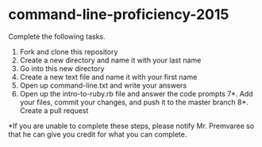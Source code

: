 # command-line-proficiency-2015
Complete the following tasks.

1. Fork and clone this repository
2. Create a new directory and name it with your last name 
3. Go into this new directory
4. Create a new text file and name it with your first name
5. Open up command-line.txt and write your answers
6. Open up the intro-to-ruby.rb file and answer the code prompts
7*. Add your files, commit your changes, and push it to the master branch
8*. Create a pull request

*If you are unable to complete these steps, please notify Mr. Premvaree so that he can give you credit for what you can complete.